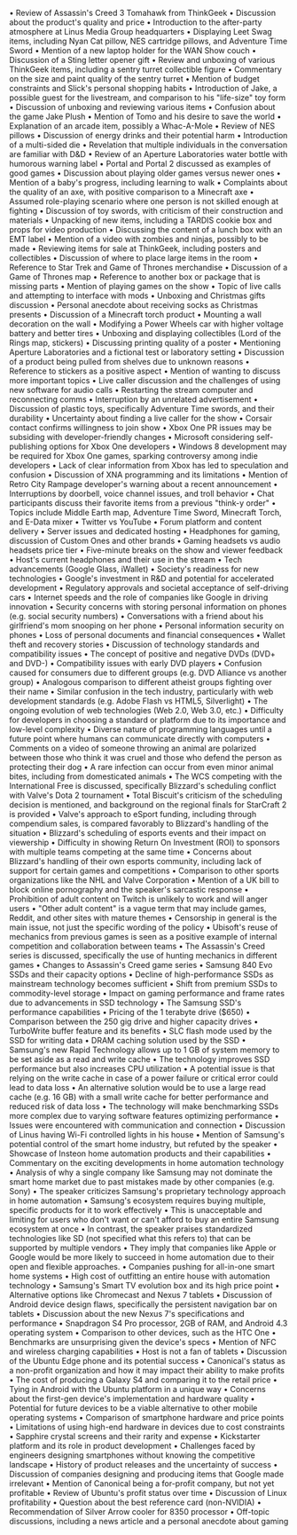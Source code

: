 • Review of Assassin's Creed 3 Tomahawk from ThinkGeek
• Discussion about the product's quality and price
• Introduction to the after-party atmosphere at Linus Media Group headquarters
• Displaying Leet Swag items, including Nyan Cat pillow, NES cartridge pillows, and Adventure Time Sword
• Mention of a new laptop holder for the WAN Show couch
• Discussion of a Sting letter opener gift
• Review and unboxing of various ThinkGeek items, including a sentry turret collectible figure
• Commentary on the size and paint quality of the sentry turret
• Mention of budget constraints and Slick's personal shopping habits
• Introduction of Jake, a possible guest for the livestream, and comparison to his "life-size" toy form
• Discussion of unboxing and reviewing various items
• Confusion about the game Jake Plush
• Mention of Tomo and his desire to save the world
• Explanation of an arcade item, possibly a Whac-A-Mole
• Review of NES pillows
• Discussion of energy drinks and their potential harm
• Introduction of a multi-sided die
• Revelation that multiple individuals in the conversation are familiar with D&D
• Review of an Aperture Laboratories water bottle with humorous warning label
• Portal and Portal 2 discussed as examples of good games
• Discussion about playing older games versus newer ones
• Mention of a baby's progress, including learning to walk
• Complaints about the quality of an axe, with positive comparison to a Minecraft axe
• Assumed role-playing scenario where one person is not skilled enough at fighting
• Discussion of toy swords, with criticism of their construction and materials
• Unpacking of new items, including a TARDIS cookie box and props for video production
• Discussing the content of a lunch box with an EMT label
• Mention of a video with zombies and ninjas, possibly to be made
• Reviewing items for sale at ThinkGeek, including posters and collectibles
• Discussion of where to place large items in the room
• Reference to Star Trek and Game of Thrones merchandise
• Discussion of a Game of Thrones map
• Reference to another box or package that is missing parts
• Mention of playing games on the show
• Topic of live calls and attempting to interface with mods
• Unboxing and Christmas gifts discussion
• Personal anecdote about receiving socks as Christmas presents
• Discussion of a Minecraft torch product
• Mounting a wall decoration on the wall
• Modifying a Power Wheels car with higher voltage battery and better tires
• Unboxing and displaying collectibles (Lord of the Rings map, stickers)
• Discussing printing quality of a poster
• Mentioning Aperture Laboratories and a fictional test or laboratory setting
• Discussion of a product being pulled from shelves due to unknown reasons
• Reference to stickers as a positive aspect
• Mention of wanting to discuss more important topics
• Live caller discussion and the challenges of using new software for audio calls
• Restarting the stream computer and reconnecting comms
• Interruption by an unrelated advertisement
• Discussion of plastic toys, specifically Adventure Time swords, and their durability
• Uncertainty about finding a live caller for the show
• Corsair contact confirms willingness to join show
• Xbox One PR issues may be subsiding with developer-friendly changes
• Microsoft considering self-publishing options for Xbox One developers
• Windows 8 development may be required for Xbox One games, sparking controversy among indie developers
• Lack of clear information from Xbox has led to speculation and confusion
• Discussion of XNA programming and its limitations
• Mention of Retro City Rampage developer's warning about a recent announcement
• Interruptions by doorbell, voice channel issues, and troll behavior
• Chat participants discuss their favorite items from a previous "think-y order"
• Topics include Middle Earth map, Adventure Time Sword, Minecraft Torch, and E-Data mixer
• Twitter vs YouTube
• Forum platform and content delivery
• Server issues and dedicated hosting
• Headphones for gaming, discussion of Custom Ones and other brands
• Gaming headsets vs audio headsets price tier
• Five-minute breaks on the show and viewer feedback
• Host's current headphones and their use in the stream
• Tech advancements (Google Glass, iWallet)
• Society's readiness for new technologies
• Google's investment in R&D and potential for accelerated development
• Regulatory approvals and societal acceptance of self-driving cars
• Internet speeds and the role of companies like Google in driving innovation
• Security concerns with storing personal information on phones (e.g. social security numbers)
• Conversations with a friend about his girlfriend's mom snooping on her phone
• Personal information security on phones
• Loss of personal documents and financial consequences
• Wallet theft and recovery stories
• Discussion of technology standards and compatibility issues
• The concept of positive and negative DVDs (DVD+ and DVD-)
• Compatibility issues with early DVD players
• Confusion caused for consumers due to different groups (e.g. DVD Alliance vs another group)
• Analogous comparison to different atheist groups fighting over their name
• Similar confusion in the tech industry, particularly with web development standards (e.g. Adobe Flash vs HTML5, Silverlight)
• The ongoing evolution of web technologies (Web 2.0, Web 3.0, etc.)
• Difficulty for developers in choosing a standard or platform due to its importance and low-level complexity
• Diverse nature of programming languages until a future point where humans can communicate directly with computers
• Comments on a video of someone throwing an animal are polarized between those who think it was cruel and those who defend the person as protecting their dog
• A rare infection can occur from even minor animal bites, including from domesticated animals
• The WCS competing with the International Free is discussed, specifically Blizzard's scheduling conflict with Valve's Dota 2 tournament
• Total Biscuit's criticism of the scheduling decision is mentioned, and background on the regional finals for StarCraft 2 is provided
• Valve's approach to eSport funding, including through compendium sales, is compared favorably to Blizzard's handling of the situation
• Blizzard's scheduling of esports events and their impact on viewership
• Difficulty in showing Return On Investment (ROI) to sponsors with multiple teams competing at the same time
• Concerns about Blizzard's handling of their own esports community, including lack of support for certain games and competitions
• Comparison to other sports organizations like the NHL and Valve Corporation
• Mention of a UK bill to block online pornography and the speaker's sarcastic response
• Prohibition of adult content on Twitch is unlikely to work and will anger users
• "Other adult content" is a vague term that may include games, Reddit, and other sites with mature themes
• Censorship in general is the main issue, not just the specific wording of the policy
• Ubisoft's reuse of mechanics from previous games is seen as a positive example of internal competition and collaboration between teams
• The Assassin's Creed series is discussed, specifically the use of hunting mechanics in different games
• Changes to Assassin's Creed game series
• Samsung 840 Evo SSDs and their capacity options
• Decline of high-performance SSDs as mainstream technology becomes sufficient
• Shift from premium SSDs to commodity-level storage
• Impact on gaming performance and frame rates due to advancements in SSD technology
• The Samsung SSD's performance capabilities
• Pricing of the 1 terabyte drive ($650)
• Comparison between the 250 gig drive and higher capacity drives
• TurboWrite buffer feature and its benefits
• SLC flash mode used by the SSD for writing data
• DRAM caching solution used by the SSD
• Samsung's new Rapid Technology allows up to 1 GB of system memory to be set aside as a read and write cache
• The technology improves SSD performance but also increases CPU utilization
• A potential issue is that relying on the write cache in case of a power failure or critical error could lead to data loss
• An alternative solution would be to use a large read cache (e.g. 16 GB) with a small write cache for better performance and reduced risk of data loss
• The technology will make benchmarking SSDs more complex due to varying software features optimizing performance
• Issues were encountered with communication and connection
• Discussion of Linus having Wi-Fi controlled lights in his house
• Mention of Samsung's potential control of the smart home industry, but refuted by the speaker
• Showcase of Insteon home automation products and their capabilities
• Commentary on the exciting developments in home automation technology
• Analysis of why a single company like Samsung may not dominate the smart home market due to past mistakes made by other companies (e.g. Sony)
• The speaker criticizes Samsung's proprietary technology approach in home automation
• Samsung's ecosystem requires buying multiple, specific products for it to work effectively
• This is unacceptable and limiting for users who don't want or can't afford to buy an entire Samsung ecosystem at once
• In contrast, the speaker praises standardized technologies like SD (not specified what this refers to) that can be supported by multiple vendors
• They imply that companies like Apple or Google would be more likely to succeed in home automation due to their open and flexible approaches.
• Companies pushing for all-in-one smart home systems
• High cost of outfitting an entire house with automation technology
• Samsung's Smart TV evolution box and its high price point
• Alternative options like Chromecast and Nexus 7 tablets
• Discussion of Android device design flaws, specifically the persistent navigation bar on tablets
• Discussion about the new Nexus 7's specifications and performance
• Snapdragon S4 Pro processor, 2GB of RAM, and Android 4.3 operating system
• Comparison to other devices, such as the HTC One
• Benchmarks are unsurprising given the device's specs
• Mention of NFC and wireless charging capabilities
• Host is not a fan of tablets
• Discussion of the Ubuntu Edge phone and its potential success
• Canonical's status as a non-profit organization and how it may impact their ability to make profits
• The cost of producing a Galaxy S4 and comparing it to the retail price
• Tying in Android with the Ubuntu platform in a unique way
• Concerns about the first-gen device's implementation and hardware quality
• Potential for future devices to be a viable alternative to other mobile operating systems
• Comparison of smartphone hardware and price points
• Limitations of using high-end hardware in devices due to cost constraints
• Sapphire crystal screens and their rarity and expense
• Kickstarter platform and its role in product development
• Challenges faced by engineers designing smartphones without knowing the competitive landscape
• History of product releases and the uncertainty of success
• Discussion of companies designing and producing items that Google made irrelevant
• Mention of Canonical being a for-profit company, but not yet profitable
• Review of Ubuntu's profit status over time
• Discussion of Linux profitability
• Question about the best reference card (non-NVIDIA)
• Recommendation of Silver Arrow cooler for 8350 processor
• Off-topic discussions, including a news article and a personal anecdote about gaming